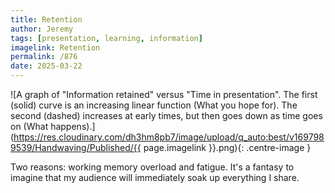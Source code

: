 ```yaml
---
title: Retention
author: Jeremy
tags: [presentation, learning, information]
imagelink: Retention
permalink: /876
date: 2025-03-22
---
```


![A graph of "Information retained" versus "Time in presentation". The first (solid) curve is an increasing linear function (What you hope for). The second (dashed) increases at early times, but then goes down as time goes on (What happens).](https://res.cloudinary.com/dh3hm8pb7/image/upload/q_auto:best/v1697989539/Handwaving/Published/{{ page.imagelink }}.png){: .centre-image }

Two reasons: working memory overload and fatigue. It's a fantasy to imagine that my audience will immediately soak up everything I share.
